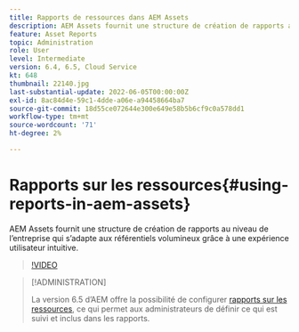 ```yaml
---
title: Rapports de ressources dans AEM Assets
description: AEM Assets fournit une structure de création de rapports au niveau de l’entreprise qui s’adapte aux référentiels volumineux grâce à une expérience utilisateur intuitive.
feature: Asset Reports
topic: Administration
role: User
level: Intermediate
version: 6.4, 6.5, Cloud Service
kt: 648
thumbnail: 22140.jpg
last-substantial-update: 2022-06-05T00:00:00Z
exl-id: 8ac84d4e-59c1-4dde-a06e-a94458664ba7
source-git-commit: 18d55ce072644e300e649e58b5b6cf9c0a578dd1
workflow-type: tm+mt
source-wordcount: '71'
ht-degree: 2%

---
```


# Rapports sur les ressources{#using-reports-in-aem-assets}

AEM Assets fournit une structure de création de rapports au niveau de l’entreprise qui s’adapte aux référentiels volumineux grâce à une expérience utilisateur intuitive.

>[!VIDEO](https://video.tv.adobe.com/v/22140?quality=12&learn=on)


>[!ADMINISTRATION]
>
>La version 6.5 d’AEM offre la possibilité de configurer [rapports sur les ressources](https://experienceleague.adobe.com/docs/experience-manager-65/assets/administer/asset-reports.html#prerequisite-for-reporting), ce qui permet aux administrateurs de définir ce qui est suivi et inclus dans les rapports.
